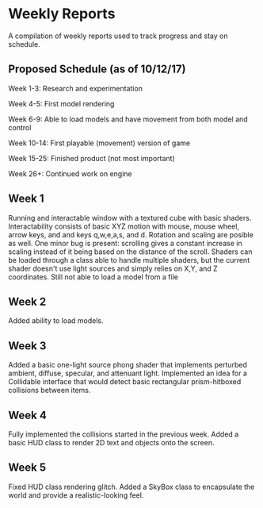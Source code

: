# Weekly Reports
A compilation of weekly reports used to track progress and stay on schedule.

## Proposed Schedule (as of 10/12/17)
Week 1-3: Research and experimentation

Week 4-5: First model rendering

Week 6-9: Able to load models and have movement from both model and control

Week 10-14: First playable (movement) version of game

Week 15-25: Finished product (not most important)

Week 26+: Continued work on engine

## Week 1
Running and interactable window with a textured cube with basic shaders. Interactability consists of basic XYZ motion with mouse, mouse wheel, arrow keys, and and keys q,w,e,a,s, and d. Rotation and scaling are posible as well. One minor bug is present: scrolling gives a constant increase in scaling instead of it being based on the distance of the scroll. Shaders can be loaded through a class able to handle multiple shaders, but the current shader doesn't use light sources and simply relies on X,Y, and Z coordinates. Still not able to load a model from a file

## Week 2
Added ability to load models.

## Week 3
Added a basic one-light source phong shader that implements perturbed ambient, diffuse, specular, and attenuant light. Implemented an idea for a Collidable interface that would detect basic rectangular prism-hitboxed collisions between items.

## Week 4
Fully implemented the collisions started in the previous week. Added a basic HUD class to render 2D text and objects onto the screen.

## Week 5
Fixed HUD class rendering glitch. Added a SkyBox class to encapsulate the world and provide a realistic-looking feel.
